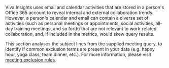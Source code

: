 
Viva Insights uses email and calendar activities that are stored in a person's Office 365 account to reveal internal and external collaboration trends. However, a person's calendar and email can contain a diverse set of activities (such as personal meetings or appointments, social activities, all-day training meetings, and so forth) that are not relevant to work-related collaboration, and, if included in the metrics, would skew query results.  

This section analyses the subject lines from the supplied meeting query, to identify if common exclusion terms are present in your data (e.g. happy hour, yoga class, team dinner, etc.). For more information, please visit [meeting exclusion rules](https://docs.microsoft.com/en-us/Workplace-Analytics/tutorials/meeting-exclusions-intro).    


